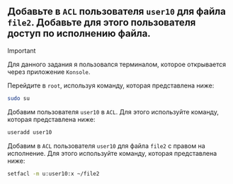 ## Добавьте в `ACL` пользователя `user10` для файла `file2`. Добавьте для этого пользователя доступ по исполнению файла.

> [!IMPORTANT]
> Для данного задания я пользовался терминалом, которое открывается через приложение `Konsole`. 

Перейдите в `root`, используя команду, которая представлена ниже: 

```bash
sudo su
```

Добавим пользователя `user10` в `ACL`. Для этого используйте команду, которая представлена ниже:

```bash
useradd user10
```

Добавим в `ACL` пользователя `user10` для файла `file2` с правом на исполнение. Для этого используйте команду, которая представлена ниже:

```bash
setfacl -m u:user10:x ~/file2
```
